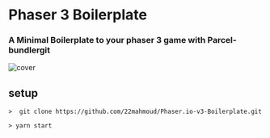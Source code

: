 # Phaser 3 Boilerplate

### A Minimal Boilerplate to your phaser 3 game with Parcel-bundlergit

![cover](https://i.imgur.com/Nh9mYbk.png "phaser 3 es6 boilerplate")

## setup

```
>  git clone https://github.com/22mahmoud/Phaser.io-v3-Boilerplate.git
```

```
> yarn start
```
